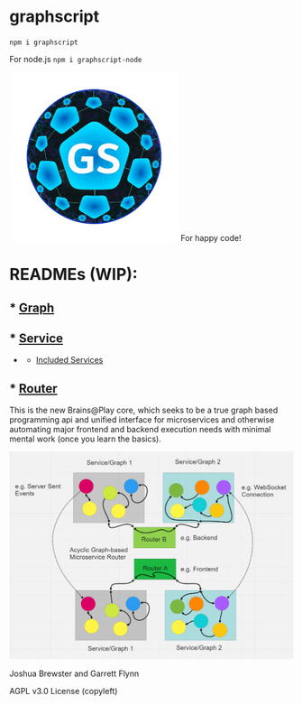 
# graphscript

`npm i graphscript`

For node.js
`npm i graphscript-node`

<img src="gs_logo_min.png"  width=300px height=300px>
For happy code!

# READMEs (WIP):

## * [Graph](./docs/Graph.md)
## * [Service](./docs/Service.md)
   * * [Included Services](https://github.com/brainsatplay/graphscript/blob/master/docs/Service.md#included-services)
## * [Router](./docs//Router.md)

This is the new Brains@Play core, which seeks to be a true graph based programming api and unified interface for microservices and otherwise automating major frontend and backend execution needs with minimal mental work (once you learn the basics).

![exg](./docs/graphex.png)

Joshua Brewster and Garrett Flynn

AGPL v3.0 License (copyleft)
